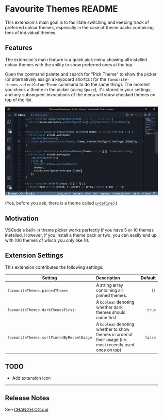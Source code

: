 # Favourite Themes README

This extension's main goal is to facilitate switching and keeping track of preferred colour themes, especially in the case of theme packs containing tens of individual themes.

## Features

The extension's main feature is a quick pick menu showing all installed colour themes with the ability to show preferred ones at the top.

Open the command palette and search for "Pick Theme" to show the picker (or alternatively assign a keyboard shortcut for the `favourite-themes.selectColourTheme` command to do the same thing). The moment you check a theme in the picker (using `Space`), it's stored in your settings, and any subsequent invocations of the menu will show checked themes on top of the list.

![Favourite Themes](images/favourite-themes.gif)

(Yes, before you ask, there is a theme called [`undefined`](https://marketplace.visualstudio.com/items?itemName=christianhg.undefined).)

<!-- ## Requirements -->

## Motivation

VSCode's built-in theme picker works perfectly if you have 5 or 10 themes installed. However, if you install a theme pack or two, you can easily end up with 100 themes of which you only like 10.

## Extension Settings

This extension contributes the following settings:

| Setting                                   | Description                                                                                               | Default |
| ----------------------------------------- | :-------------------------------------------------------------------------------------------------------- | ------: |
| `favouriteThemes.pinnedThemes`            | A string array containing all pinned themes.                                                              |    `[]` |
| `favouriteThemes.darkThemesFirst`:        | A `boolean` denoting whether dark themes should come first                                                |  `true` |
| `favouriteThemes.sortPinnedByRecentUsage` | A `boolean` denoting whether to show themes in order of their usage (i.e. most recently used ones on top) | `false` |

<!-- ## Known Issues -->

## TODO

- Add extension icon

---

## Release Notes

See [CHANGELOG.md](./CHANGELOG.md)
